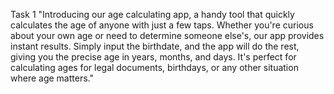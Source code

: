 Task 1
"Introducing our age calculating app, a handy tool that quickly calculates the age of anyone with just a few taps. Whether you're curious about your own age or need to determine someone else's, our app provides instant results. Simply input the birthdate, and the app will do the rest, giving you the precise age in years, months, and days. It's perfect for calculating ages for legal documents, birthdays, or any other situation where age matters."
